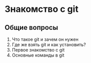 # Знакомство с git

## Общие вопросы
1. Что такое git и зачем он нужен
2. Где же взять git и как установить?
3. Первое знакомство с git
4. Основные команды в git